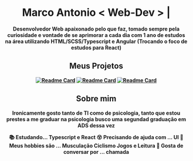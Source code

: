 <div align=center>
<h1> <b>Marco Antonio</b>  < Web-Dev > <b>|</b> </h1> 

<p>
 <b> Desenvolvedor Web apaixonado pelo que faz, tomado sempre pela curiosidade e vontade de se aprimorar a cada dia com 1 ano de estudos na área utilizando HTML/SCSS/Typescript e Angular (Trocando o foco de estudos para React) <b>
</p>

<h2> Meus Projetos </h2>

[![Readme Card](https://github-readme-stats.vercel.app/api/pin/?username=Marco-A-C-Pereira&repo=Consulta-animes)](https://github.com/Marco-A-C-Pereira/Consulta-animes)
[![Readme Card](https://github-readme-stats.vercel.app/api/pin/?username=Marco-A-C-Pereira&repo=Trellolike)](https://github.com/Marco-A-C-Pereira/Trellolike)
[![Readme Card](https://github-readme-stats.vercel.app/api/pin/?username=Marco-A-C-Pereira&repo=Portfolio)](https://github.com/Marco-A-C-Pereira/Portfolio) 

<h2>Sobre mim</h2>  

Ironicamente gosto tanto de TI como de psicologia, tanto que estou prestes a me graduar na psicologia busco uma segundad graduação em ADS dessa vez 

 📚 Estudando... Typescript e React
 😵 Precisando de ajuda com ... UI
 💞 Meus hobbies são ... Musculação Ciclismo Jogos e Leitura 
 💬 Gosta de conversar por ... chamada

</div>
